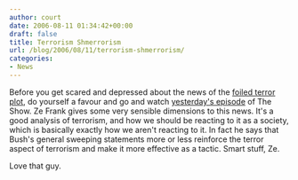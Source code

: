 ```yaml
---
author: court
date: 2006-08-11 01:34:42+00:00
draft: false
title: Terrorism Shmerrorism
url: /blog/2006/08/11/terrorism-shmerrorism/
categories:
- News
---
```


Before you get scared and depressed about the news of the [foiled terror plot](http://www.cnn.com/2006/US/08/10/us.security/index.html), do yourself a favour and go and watch [yesterday's episode](http://www.zefrank.com/theshow/archives/2006/08/081006.html) of The Show.  Ze Frank gives some very sensible dimensions to this news.  It's a good analysis of terrorism, and how we should be reacting to it as a society, which is basically exactly how we aren't reacting to it.  In fact he says that Bush's general sweeping statements more or less reinforce the terror aspect of terrorism and make it more effective as a tactic.  Smart stuff, Ze.

Love that guy.
